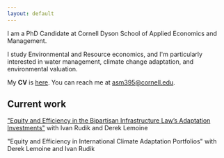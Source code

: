 ```yaml
---
layout: default
---
```


I am a PhD Candidate at Cornell Dyson School of Applied Economics and Management.

I study Environmental and Resource economics, and I'm particularly interested in water management, climate change adaptation, and environmental valuation.  

My **CV** is [here](./another-page.html). You can reach me at <a href="asm395@cornell.edu">asm395@cornell.edu</a>.

## Current work

<a href="https://www.nber.org/system/files/chapters/c15011/c15011.pdf">"Equity and Efficiency in the
Bipartisan Infrastructure Law’s Adaptation Investments"</a> with Ivan Rudik and Derek Lemoine

"Equity and Efficiency in International Climate Adaptation Portfolios" with Derek Lemoine and Ivan Rudik